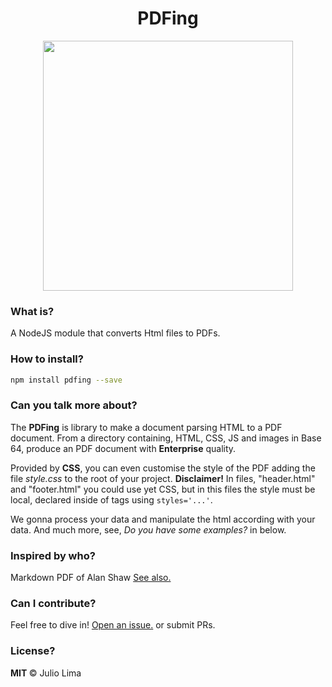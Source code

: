 <h1 align="center">PDFing</h1>

<p align="center">
  <a href="#">
    <img src="https://user-images.githubusercontent.com/17098382/98701644-4401e080-2358-11eb-9c4d-9254350d1f7c.png" align="center" width="400px"  margin="200px"/>
    </a>
</p>

<h3 align="left">What is?</h3>
A NodeJS module that converts Html files to PDFs.

<h3 align="left">How to install?</h3>

```sh
npm install pdfing --save
```

<h3 align="left">Can you talk more about?</h3>
<p align="left">
  The <strong>PDFing</strong> is library to make a document parsing HTML to a PDF document. From a directory containing, HTML, CSS, JS and images in Base 64, produce an PDF document with <strong>Enterprise</strong> quality.
 </p>
 
 <p align="left">
   Provided by <strong>CSS</strong>, you can even customise the style of the PDF adding the file <i>style.css</i> to the root of your project. <strong>Disclaimer!</strong>  In files, "header.html" and "footer.html" you could use yet CSS, but in this files the style must be local, declared inside of tags using <code>styles='...'</code>. 
 </p>
  <p align="left">
   We gonna process your data and manipulate the html according with your data. And much more, see, <i>Do you have some examples?</i> in below.
 </p>

<h3 align="left">Inspired by who?</h3>
<div>
  <span>Markdown PDF of Alan Shaw</span>
  <a href="https://github.com/alanshaw/markdown-pdf">See also.</a>
</div>

<h3 align="left">Can I contribute?</h3>

<div>
  <span>Feel free to dive in! <a href="https://github.com/juloko/pdfing/issues/new">Open an issue.</a> or submit PRs.</span>
</div>

<h3 align="left">License?</h3>
<div>
  <strong>MIT </strong><span>© Julio Lima
</div>

